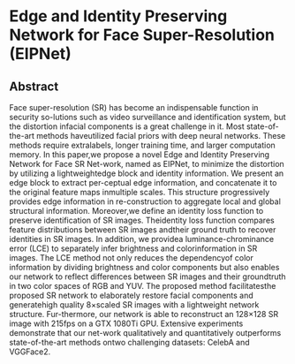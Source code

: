 # Edge and Identity Preserving Network for Face Super-Resolution (EIPNet)

## Abstract

Face super-resolution (SR) has become an indispensable function in security so-lutions such as video surveillance and identification system, but the distortion infacial components is a great challenge in it.  Most state-of-the-art methods haveutilized facial priors with deep neural networks.  These methods require extralabels,  longer  training  time,  and  larger  computation  memory.   In  this  paper,we  propose  a  novel  Edge  and  Identity  Preserving  Network  for  Face  SR  Net-work, named as EIPNet, to minimize the distortion by utilizing a lightweightedge block and identity information.  We present an edge block to extract per-ceptual  edge  information,  and  concatenate  it  to  the  original  feature  maps  inmultiple  scales.  This  structure progressively  provides edge  information in  re-construction  to  aggregate  local  and  global  structural  information.   Moreover,we define an identity loss function to preserve identification of SR images.  Theidentity  loss  function  compares  feature  distributions  between  SR  images  andtheir ground truth to recover identities in SR images.  In addition, we providea luminance-chrominance error (LCE) to separately infer brightness and colorinformation in SR images.  The LCE method not only reduces the dependencyof color information by dividing brightness and color components but also enables  our  network  to  reflect differences  between  SR  images  and  their  groundtruth in two color spaces of RGB and YUV. The proposed method facilitatesthe proposed SR network to elaborately restore facial components and generatehigh quality 8×scaled SR images with a lightweight network structure.  Fur-thermore, our network is able to reconstruct an 128×128 SR image with 215fps on a GTX 1080Ti GPU. Extensive experiments demonstrate that our net-work qualitatively and quantitatively outperforms state-of-the-art methods ontwo challenging datasets:  CelebA and VGGFace2.
